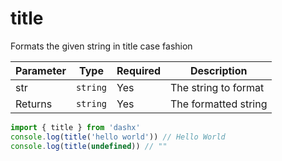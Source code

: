 # title
Formats the given string in title case fashion

| Parameter | Type | Required | Description |
| -------- | ---- | -------- | ----------- |
| str | `string` | Yes | The string to format |
| Returns | `string` | Yes | The formatted string |

```ts
import { title } from 'dashx'
console.log(title('hello world')) // Hello World
console.log(title(undefined)) // ""
```
